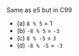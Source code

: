 Same as e5 but in C99
- (a) `8 % 5` = 1
- (b) `-8 % 5` = `-3`
- (c) `8 % -5` = `3`
- (d) `-8 % -5` = `-3`
